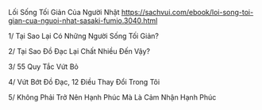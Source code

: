 Lối Sống Tối Giản Của Người Nhật
	https://sachvui.com/ebook/loi-song-toi-gian-cua-nguoi-nhat-sasaki-fumio.3040.html

1/ Tại Sao Lại Có Những Người Sống Tối Giản?

2/ Tại Sao Đồ Đạc Lại Chất Nhiều Đến Vậy?

3/ 55 Quy Tắc Vứt Bỏ

4/ Vứt Bớt Đồ Đạc, 12 Điều Thay Đổi Trong Tôi

5/ Không Phải Trở Nên Hạnh Phúc Mà Là Cảm Nhận Hạnh Phúc
